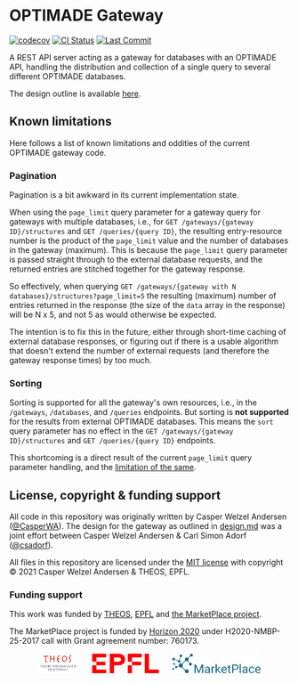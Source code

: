 # OPTIMADE Gateway

[![codecov](https://codecov.io/gh/Materials-Consortia/optimade-gateway/branch/main/graph/badge.svg?token=94aa7IhlUD)](https://codecov.io/gh/Materials-Consortia/optimade-gateway) [![CI Status](https://github.com/Materials-Consortia/optimade-gateway/actions/workflows/ci_tests.yml/badge.svg?branch=main)](https://github.com/Materials-Consortia/optimade-gateway/actions?query=branch%3Amain) [![Last Commit](https://img.shields.io/github/last-commit/Materials-Consortia/optimade-gateway/main?logo=github)](https://github.com/Materials-Consortia/optimade-gateway/pulse)

A REST API server acting as a gateway for databases with an OPTIMADE API, handling the distribution and collection of a single query to several different OPTIMADE databases.

The design outline is available [here](docs/design.md).

## Known limitations

Here follows a list of known limitations and oddities of the current OPTIMADE gateway code.

### Pagination

Pagination is a bit awkward in its current implementation state.

When using the `page_limit` query parameter for a gateway query for gateways with multiple databases, i.e., for `GET /gateways/{gateway ID}/structures` and `GET /queries/{query ID}`, the resulting entry-resource number is the product of the `page_limit` value and the number of databases in the gateway (maximum).
This is because the `page_limit` query parameter is passed straight through to the external database requests, and the returned entries are stitched together for the gateway response.

So effectively, when querying `GET /gateways/{gateway with N databases}/structures?page_limit=5` the resulting (maximum) number of entries returned in the response (the size of the `data` array in the response) will be N x 5, and not 5 as would otherwise be expected.

The intention is to fix this in the future, either through short-time caching of external database responses, or figuring out if there is a usable algorithm that doesn't extend the number of external requests (and therefore the gateway response times) by too much.

### Sorting

Sorting is supported for all the gateway's own resources, i.e., in the `/gateways`, `/databases`, and `/queries` endpoints.
But sorting is **not supported** for the results from external OPTIMADE databases.
This means the `sort` query parameter has no effect in the `GET /gateways/{gateway ID}/structures` and `GET /queries/{query ID}` endpoints.

This shortcoming is a direct result of the current `page_limit` query parameter handling, and the [limitation of the same](#pagination).

## License, copyright & funding support

All code in this repository was originally written by Casper Welzel Andersen ([@CasperWA](https://github.com/CasperWA)).
The design for the gateway as outlined in [design.md](docs/design.md) was a joint effort between Casper Welzel Andersen & Carl Simon Adorf ([@csadorf](https://github.com/csadorf)).

All files in this repository are licensed under the [MIT license](LICENSE) with copyright &copy; 2021 Casper Welzel Andersen & THEOS, EPFL.

### Funding support

This work was funded by [THEOS](http://theossrv1.epfl.ch), [EPFL](https://epfl.ch) and [the MarketPlace project](https://www.the-marketplace-project.eu/).

The MarketPlace project is funded by [Horizon 2020](https://ec.europa.eu/programmes/horizon2020/) under H2020-NMBP-25-2017 call with Grant agreement number: 760173.

<div style="text-align:center">
<img src="docs/images/THEOS_logo.png" alt="THEOS" width="73" style="margin:0px 12px"/><img src="docs/images/EPFL_Logo_184X53.svg" alt="EPFL" width="120" style="margin:0px 12px"/><img src="docs/images/MARKETPLACE_LOGO_300dpi.png" alt="The MarketPlace Project" width="159" style="margin:0px 12px"/>
</div>
